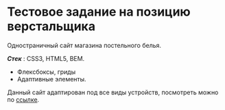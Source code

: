 # Тестовое задание на позицию верстальщика

Одностраничный сайт магазина постельного белья.

***Стек*** : CSS3, HTML5, BEM.
* Флексбоксы, гриды
* Адаптивные элементы.

 Данный сайт адаптирован под все виды устройств, посмотреть можно по [ссылке]( https://nastyaa-l.github.io/mesto/index.html).
